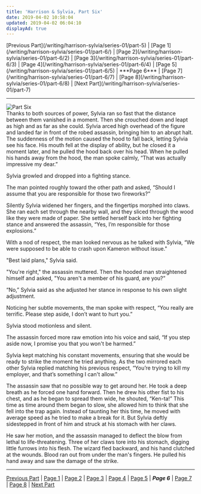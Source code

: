 ```yaml
---
title: 'Harrison & Sylvia, Part Six'
date: 2019-04-02 10:58:04
updated: 2019-04-02 06:04:10
displayAd: true
---
```

<p class="center">[Previous Part](/writing/harrison-sylvia/series-01/part-5) | [Page 1](/writing/harrison-sylvia/series-01/part-6/) | [Page 2](/writing/harrison-sylvia/series-01/part-6/2) | [Page 3](/writing/harrison-sylvia/series-01/part-6/3) | [Page 4](/writing/harrison-sylvia/series-01/part-6/4) | [Page 5](/writing/harrison-sylvia/series-01/part-6/5) | <span class="current-page">***Page 6***</span> | [Page 7](/writing/harrison-sylvia/series-01/part-6/7) | [Page 8](/writing/harrison-sylvia/series-01/part-6/8) | [Next Part](/writing/harrison-sylvia/series-01/part-7) </p><hr class="clear-both center-fade"/><div class="embedded-image-right"><img src="/writing/harrison-sylvia/series-01/part-6/hs106.jpg" alt="Part Six" style="max-height: 275px;"/></div>Thanks to both sources of power, Sylvia ran so fast that the distance between them vanished in a moment. Then she crouched down and leapt as high and as far as she could. Sylvia arced high overhead of the figure and landed far in front of the robed assassin, bringing him to an abrupt halt. The suddenness of the motion caused the hood to fall back, letting Sylvia see his face. His mouth fell at the display of ability, but he closed it a moment later, and he pulled the hood back over his head. When he pulled his hands away from the hood, the man spoke calmly, “That was actually impressive my dear.”

Sylvia growled and dropped into a fighting stance.

The man pointed roughly toward the other path and asked, “Should I assume that you are responsible for those two fireworks?” 

Silently Sylvia widened her fingers, and the fingertips morphed into claws. She ran each set through the nearby wall, and they sliced through the wood like they were made of paper. She settled herself back into her fighting stance and answered the assassin, “Yes, I’m responsible for those explosions.” 

With a nod of respect, the man looked nervous as he talked with Sylvia, “We were supposed to be able to crash upon Kameron without issue."

"Best laid plans," Sylvia said.

"You're right," the assassin muttered. Then the hooded man straightened himself and asked, "You aren't a member of his guard, are you?”

“No,” Sylvia said as she adjusted her stance in response to his own slight adjustment.

Noticing her subtle movements, the man spoke with respect, “You really are terrific. Please step aside, I don’t want to hurt you.”

Sylvia stood motionless and silent.

The assassin forced more raw emotion into his voice and said, “If you step aside now, I promise you that you won't be harmed.” 

Sylvia kept matching his constant movements, ensuring that she would be ready to strike the moment he tried anything. As the two mirrored each other Sylvia replied matching his previous respect, “You’re trying to kill my employer, and that’s something I can't allow.”

The assassin saw that no possible way to get around her. He took a deep breath as he forced one hand forward. Then he drew his other fist to his chest, and as he began to spread them wide, he shouted, “Ken-ta!” This time as time around them began to slow, she allowed him to think that she fell into the trap again. Instead of taunting her this time, he moved with average speed as he tried to make a break for it. But Sylvia deftly sidestepped in front of him and struck at his stomach with her claws.

He saw her motion, and the assassin managed to deflect the blow from lethal to life-threatening. Three of her claws tore into his stomach, digging little furrows into his flesh. The wizard fled backward, and his hand clutched at the wounds. Blood ran out from under the man's fingers. He pulled his hand away and saw the damage of the strike.<hr class="clear-both center-fade"/><p class="center">[Previous Part](/writing/harrison-sylvia/series-01/part-5) | [Page 1](/writing/harrison-sylvia/series-01/part-6/) | [Page 2](/writing/harrison-sylvia/series-01/part-6/2) | [Page 3](/writing/harrison-sylvia/series-01/part-6/3) | [Page 4](/writing/harrison-sylvia/series-01/part-6/4) | [Page 5](/writing/harrison-sylvia/series-01/part-6/5) | <span class="current-page">***Page 6***</span> | [Page 7](/writing/harrison-sylvia/series-01/part-6/7) | [Page 8](/writing/harrison-sylvia/series-01/part-6/8) | [Next Part](/writing/harrison-sylvia/series-01/part-7) </p>